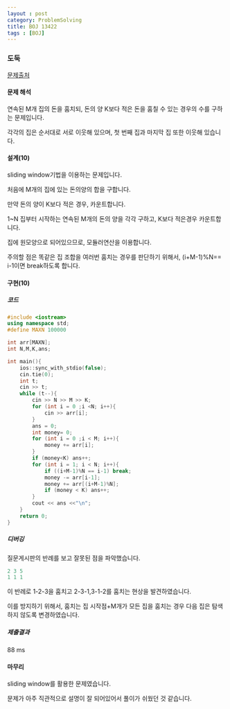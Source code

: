 ```yaml
---
layout : post
category: ProblemSolving
title: BOJ 13422
tags : [BOJ]
---
```

### 도둑

[문제출처](https://www.acmicpc.net/problem/13422)

#### 문제 해석
  
연속된 M개 집의 돈을 훔치되, 돈의 양 K보다 적은 돈을 훔칠 수 있는 경우의 수를 구하는 문제입니다.

각각의 집은 순서대로 서로 이웃해 있으며, 첫 번째 집과 마지막 집 또한 이웃해 있습니다.

#### 설계(10)

sliding window기법을 이용하는 문제입니다.

처음에 M개의 집에 있는 돈의양의 합을 구합니다.

만약 돈의 양이 K보다 적은 경우, 카운트합니다.

1~N 집부터 시작하는 연속된 M개의 돈의 양을 각각 구하고, K보다 적은경우 카운트합니다.

집에 원모양으로 되어있으므로, 모듈러연산을 이용합니다.

주의할 점은 똑같은 집 조합을 여러번 훔치는 경우를 판단하기 위해서, (i+M-1)%N== i-1이면 break하도록 합니다.

#### 구현(10)

##### 코드

```cpp
#include <iostream>
using namespace std;
#define MAXN 100000

int arr[MAXN];
int N,M,K,ans;

int main(){
    ios::sync_with_stdio(false);
    cin.tie(0);
    int t;
    cin >> t;
    while (t--){
        cin >> N >> M >> K;
        for (int i = 0 ;i <N; i++){
            cin >> arr[i];
        }
        ans = 0;
        int money= 0;
        for (int i = 0 ;i < M; i++){
            money += arr[i];
        }
        if (money<K) ans++;
        for (int i = 1; i < N; i++){
            if ((i+M-1)%N == i-1) break;
            money -= arr[i-1];
            money += arr[(i+M-1)%N];
            if (money < K) ans++;
        }
        cout << ans <<"\n";
    }
    return 0;
}
```

##### 디버깅

질문게시판의 반례를 보고 잘못된 점을 파악했습니다.

```cpp
2 3 5
1 1 1
```

이 반례로 1-2-3을 훔치고 2-3-1,3-1-2를 훔치는 현상을 발견하였습니다.

이를 방지하기 위해서, 훔치는 집 시작점+M개가 모든 집을 훔치는 경우 다음 집은 탐색하지 않도록 변경하였습니다.

##### 제출결과

88 ms

#### 마무리

sliding window를 활용한 문제였습니다.

문제가 아주 직관적으로 설명이 잘 되어있어서 풀이가 쉬웠던 것 같습니다.
